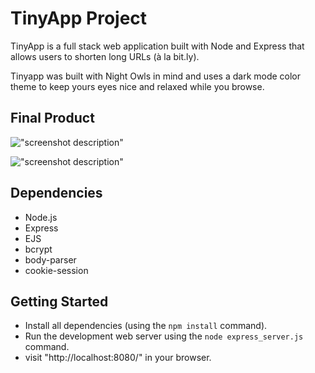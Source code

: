 # TinyApp Project

TinyApp is a full stack web application built with Node and Express that allows users to shorten long URLs (à la bit.ly).

Tinyapp was built with Night Owls in mind and uses a dark mode color theme to keep yours eyes nice and relaxed while you browse.

## Final Product

!["screenshot description"](#)

!["screenshot description"](#)

## Dependencies

- Node.js
- Express
- EJS
- bcrypt
- body-parser
- cookie-session

## Getting Started

- Install all dependencies (using the `npm install` command).
- Run the development web server using the `node express_server.js` command.
- visit "http://localhost:8080/" in your browser.
